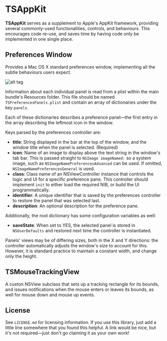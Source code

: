 # TSAppKit
**TSAppKit** serves as a supplement to Apple's AppKit framework, providing several commonly-used functionalities, controls, and behaviours. This encourages code re-use, and saves time by having code only be implemented in one single place.

## Preferences Window
Provides a Mac OS X standard preferences window, implementing all the subtle behaviours users expect.

![alt tag](https://raw.github.com/tristanseifert/TSAppKit/master/Screenshots/prefs1.png)

Information about each individual panel is read from a plist within the main bundle's Resources folder. This file should be named `TSPreferencesPanels.plist` and contain an array of dictionaries under the key `panels`. 

Each of these dictionaries describes a preference panel—the first entry in the array describing the leftmost icon in the window.

Keys parsed by the preferences controller are:

* **title**: String displayed in the bar at the top of the window, and the window title when the panel is selected. (Required)
* **icon**: Name of an image to display above the text string in the window's tab bar. This is passed straight to `NSImage imageNamed:` so a system image, such as `NSImageNamePreferencesAdvanced` can be used. If omitted, `NSImageNamePreferencesGeneral` is used.
* **class**: Class name of an NSViewController instance that controls the logic and UI for a specific preference pane. This controller should implement `init` to either load the required NIB, or build the UI programmatically.
* **identifier**: A unique identifier that is saved by the preferences controller to restore the panel that was selected last.
* **description**: An optional description for the preference pane.

Additionally, the root dictionary has some configuration variables as well:

* **saveState**: When set to YES, the selected panel is stored in `NSUserDefaults` and restored next time the controller is instantiated.

Panels' views may be of differing sizes, both in the X and Y directions: the controller automatically adjusts the window's size to account for this. However, it is standard practice to maintain a constant width, and change only the height.

## TSMouseTrackingView
A custon NSView subclass that sets up a tracking rectangle for its bounds, and issues notifications when the mouse enters or leaves its bounds, as well for mouse down and mouse up events.

## License
See `LICENSE.md` for licensing information. If you use this library, just add a little line somewhere that you found this helpful. A link would be nice, but it's not required—just don't go claiming it as your own work!
